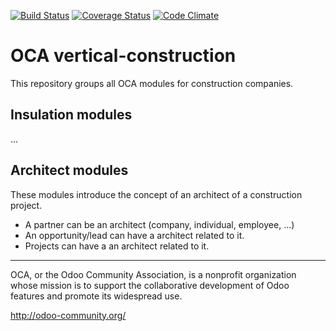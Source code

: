 [![Build Status](https://travis-ci.org/OCA/vertical-construction.svg?branch=12.0)](https://travis-ci.org/OCA/vertical-construction)
[![Coverage Status](https://coveralls.io/repos/OCA/vertical-construction/badge.svg?branch=12.0)](https://coveralls.io/r/OCA/vertical-construction?branch=12.0)
[![Code Climate](https://codeclimate.com/github/OCA/vertical-construction/badges/gpa.svg)](https://codeclimate.com/github/OCA/vertical-construction)
# OCA vertical-construction
This repository groups all OCA modules for construction companies.

## Insulation modules
...


## Architect modules
These modules introduce the concept of an architect of a construction project.
- A partner can be an architect (company, individual, employee, ...)
- An opportunity/lead can have a architect related to it.
- Projects can have a an architect related to it.



----

OCA, or the Odoo Community Association, is a nonprofit organization whose
mission is to support the collaborative development of Odoo features and
promote its widespread use.

http://odoo-community.org/
